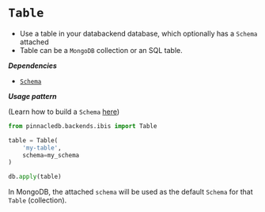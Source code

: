 # `Table`

- Use a table in your databackend database, which optionally has a `Schema` attached
- Table can be a `MongoDB` collection or an SQL table.

***Dependencies***

- [`Schema`](./schema.md)

***Usage pattern***

(Learn how to build a `Schema` [here](schema))

```python
from pinnacledb.backends.ibis import Table

table = Table(
    'my-table',
    schema=my_schema
)

db.apply(table)
```

In MongoDB, the attached `schema` will be used as the default `Schema` for that `Table` (collection).